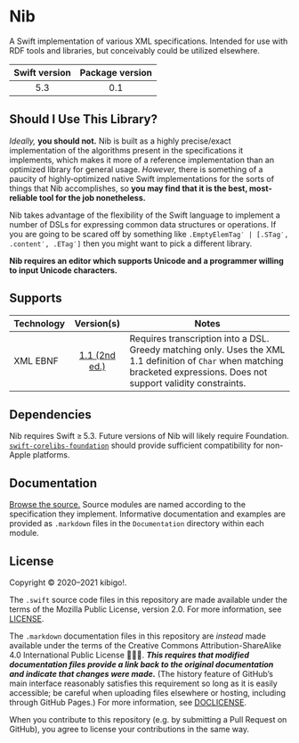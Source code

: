#  Nib  #

A Swift implementation of various XML specifications.
Intended for use with RDF tools and libraries, but conceivably could be utilized elsewhere.

| Swift version | Package version |
| :-: | :-: |
| 5.3 | 0.1 |

##  Should I Use This Library?  ##

*Ideally,* **you should not.**
Nib is built as a highly precise/exact implementation of the algorithms present in the specifications it implements, which makes it more of a reference implementation than an optimized library for general usage.
*However,* there is something of a paucity of highly‐optimized native Swift implementations for the sorts of things that Nib accomplishes, so **you may find that it is the best, most‐reliable tool for the job nonetheless.**

Nib takes advantage of the flexibility of the Swift language to implement a number of DSLs for expressing common data structures or operations.
If you are going to be scared off by something like `.EmptyElemTag′ | [.STag′, .content′, .ETag′]` then you might want to pick a different library.

**Nib requires an editor which supports Unicode and a programmer willing to input Unicode characters.**

##  Supports  ##

| Technology | Version(s) | Notes |
| --- | :-: | --- |
| XML EBNF | [1.1 (2nd ed.)](https://www.w3.org/TR/2006/REC-xml11-20060816/#sec-notation) | Requires transcription into a DSL. Greedy matching only. Uses the XML 1.1 definition of `Char` when matching bracketed expressions. Does not support validity constraints. |

##  Dependencies  ##

Nib requires Swift ≥ 5.3.
Future versions of Nib will likely require Foundation.
[`swift-corelibs-foundation`](https://github.com/apple/swift-corelibs-foundation) should provide sufficient compatibility for non-Apple platforms.

##  Documentation  ##

[Browse the source.](Sources/)
Source modules are named according to the specification they implement.
Informative documentation and examples are provided as `.markdown` files in the `Documentation` directory within each module.

##  License  ##

Copyright © 2020–2021 kibigo!.

The `.swift` source code files in this repository are made available under the terms of the Mozilla Public License, version 2.0.
For more information, see [LICENSE](LICENSE).

The `.markdown` documentation files in this repository are *instead* made available under the terms of the Creative Commons Attribution-ShareAlike 4.0 International Public License 🅭🅯🄎.
__*This requires that modified documentation files provide a link back to the original documentation and indicate that changes were made.*__
(The history feature of GitHub’s main interface reasonably satisfies this requirement so long as it is easily accessible; be careful when uploading files elsewhere or hosting, including through GitHub Pages.)
For more information, see [DOCLICENSE](DOCLICENSE).

When you contribute to this repository (e.g. by submitting a Pull Request on GitHub), you agree to license your contributions in the same way.
